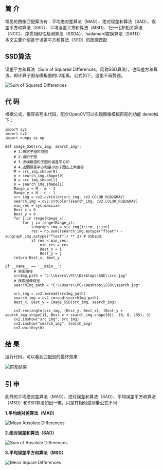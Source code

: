 ## 简 介
常见的图像匹配算法有：平均绝对差算法（MAD）、绝对误差和算法（SAD）、误差平方和算法（SSD）、平均误差平方和算法（MSD）、归一化积相关算法（NCC）、序贯相似性检测算法（SSDA）、hadamard变换算法（SATD）  
本文主要介绍基于误差平方和算法（SSD）的图像匹配

## SSD算法
误差平方和算法（Sum of Squared Differences，简称SSD算法），也叫差方和算法。即计算子图与模板图的L2距离。公式如下，这里不再赘述。

![Sum of Squared Differences](https://upload-images.jianshu.io/upload_images/22192996-df66300095cc302b.png?imageMogr2/auto-orient/strip%7CimageView2/2/w/1240)

## 代 码
根据公式，很容易写出代码，配合OpenCV可以实现图像模板匹配的功能
demo如下：
```
import sys
import cv2
import numpy as np

def Image_SSD(src_img, search_img):
    # 1.确定子图的范围
    # 2.遍历子图
    # 3.求模板图和子图的误差平方和
    # 4.返回误差平方和最小的子图左上角坐标
    M = src_img.shape[0]
    m = search_img.shape[0]
    N = src_img.shape[1]
    n = search_img.shape[1]
    Range_x = M - m - 1
    Range_y = N - n - 1
    src_img = cv2.cvtColor(src_img, cv2.COLOR_RGB2GRAY)
    search_img = cv2.cvtColor(search_img, cv2.COLOR_RGB2GRAY)
    min_res = sys.maxsize
    Best_x = 0
    Best_y = 0
    for i in range(Range_x):
        for j in range(Range_y):
            subgraph_img = src_img[i:i+m, j:j+n]
            res = np.sum((search_img.astype("float") - subgraph_img.astype("float")) ** 2) # SSD公式
            if res < min_res:
                min_res = res
                Best_x = i
                Best_y = j
    return Best_x, Best_y

if __name__ == '__main__':
    # 原图路径
    srcImg_path = "C:\\Users\\PC\\Desktop\\SSD\\src.jpg"
    # 搜索图像路径
    searchImg_path = "C:\\Users\\PC\\Desktop\\SSD\\search.jpg"

    src_img = cv2.imread(srcImg_path)
    search_img = cv2.imread(searchImg_path)
    Best_x, Best_y = Image_SSD(src_img, search_img)

    cv2.rectangle(src_img, (Best_y, Best_x), (Best_y + search_img.shape[1], Best_x + search_img.shape[0]), (0, 0, 255), 3)
    cv2.imshow("src_img", src_img)
    cv2.imshow("search_img", search_img)
    cv2.waitKey(0)
```
## 结 果
运行代码，可以看到匹配到的最终效果

![匹配结果](https://upload-images.jianshu.io/upload_images/22192996-7919bf60f72203ae.png?imageMogr2/auto-orient/strip%7CimageView2/2/w/1240)

## 引 申
此外的平均绝对差算法（MAD）、绝对误差和算法（SAD）、平均误差平方和算法（MSD）和SSD算法如出一辙，只是其相似度测量公式不同  

**1.平均绝对差算法（MAD）**  

![Mean Absolute Differences](https://upload-images.jianshu.io/upload_images/22192996-777dde2b4dcbd63b.png?imageMogr2/auto-orient/strip%7CimageView2/2/w/1240)

**2.绝对误差和算法（SAD）**  

![Sum of Absolute Differences](https://upload-images.jianshu.io/upload_images/22192996-b462c4fea0df57d5.png?imageMogr2/auto-orient/strip%7CimageView2/2/w/1240)

**3.平均误差平方和算法（MSD）**  

![Mean Square Differences](https://upload-images.jianshu.io/upload_images/22192996-f0f52715f0348404.png?imageMogr2/auto-orient/strip%7CimageView2/2/w/1240)
